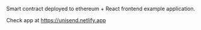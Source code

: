 Smart contract deployed to ethereum + React frontend example application.

Check app at https://unisend.netlify.app

